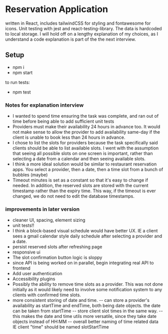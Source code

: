 # Reservation Application

written in React, includes tailwindCSS for styling and fontawesome for icons. Unit testing with jest and react-testing-library.
The data is hardcoded to local storage. I will hold off on a lengthy explanation of my choices, as I understand a code explanation is part of the the next interview.

## Setup
- npm i
- npm start

to run tests:
- npm test


### Notes for explanation interview
- I wanted to spend time ensuring the task was complete, and ran out of time before being able to add sufficient unit tests
- Providers must make their availability 24 hours in advance too. It would not make sense to allow the provider to add availability same-day if the client is unable to book less than 24 hours in advance.
- I chose to list the slots for providers because the task specifically said clients should be able to list available slots. I went with the assumption that seeing all possible slots on one screen is important, rather than selecting a date from a calendar and then seeing available slots.
- I think a more ideal solution would be similar to restaurant reservation apps. You select a provider, then a date, then a time slot from a bunch of bubbles (maybe)
- Timeout minutes is set as a constant so that it's easy to change if needed. In addition, the reserved slots are stored with the current timestamp rather than the expiry time. This way, if the timeout is ever changed, we do not need to edit the database timestamps.

### improvements in later version
- cleaner UI, spacing, element sizing
- unit tests!!
- I think a block-based visual schedule would have better UX. IE a client sees a gmail calendar style daily schedule after selecting a provider and a date.
- persist reserved slots after refreshing page
- responsive ui
- The slot confirmation button logic is sloppy
- since API is being worked on in parallel, begin integrating real API to frontend
- Add user authentication
- Accessibility plugins
- Possibly the ability to remove time slots as a provider. This was not done initially as it would likely need to involve some notification system to any clients with confirmed time slots.
- more consistent storing of date and time.
-- can store a provider's availability as startTime and endTime, both being date objects. the date can be taken from startTime
-- store client slot times in the same way. 
-- this makes the date and time utils more versatile, since they take date objects instead of HH:MM
-- overall better naming of time related data IE client "time" should be named slotStartTime

